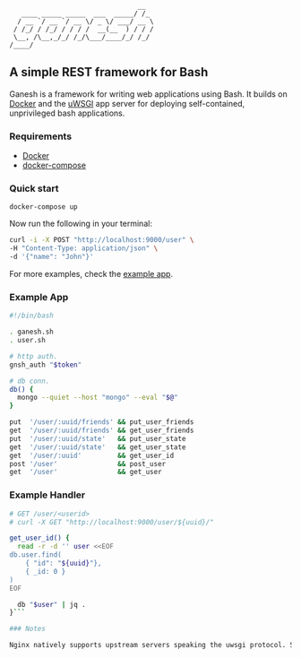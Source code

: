 
```
                                __  
   ____ _____ _____  ___  _____/ /_
  / __ `/ __ `/ __ \/ _ \/ ___/ __ \
 / /_/ / /_/ / / / /  __(__  ) / / /
 \__, /\__,_/_/ /_/\___/____/_/ /_/
/____/                              

```                                                  

## A simple REST framework for Bash

Ganesh is a framework for writing web applications using Bash. It builds on [Docker](https://www.docker.com/) and the [uWSGI](https://github.com/unbit/uwsgi) app server for deploying self-contained, unprivileged bash applications.

### Requirements
* [Docker](https://www.docker.com/)
* [docker-compose](https://github.com/docker/compose/)

### Quick start

```
docker-compose up
```

Now run the following in your terminal:

```bash
curl -i -X POST "http://localhost:9000/user" \
-H "Content-Type: application/json" \
-d '{"name": "John"}'
```

For more examples, check the [example app](https://github.com/tropicloud/ganesh/tree/master/app).

### Example App

```bash
#!/bin/bash

. ganesh.sh
. user.sh

# http auth.
gnsh_auth "$token"

# db conn.
db() {
  mongo --quiet --host "mongo" --eval "$@"
}

put  '/user/:uuid/friends' && put_user_friends
get  '/user/:uuid/friends' && get_user_friends
put  '/user/:uuid/state'   && put_user_state
get  '/user/:uuid/state'   && get_user_state
get  '/user/:uuid'         && get_user_id
post '/user'               && post_user
get  '/user'               && get_user

```

### Example Handler
```bash
# GET /user/<userid>
# curl -X GET "http://localhost:9000/user/${uuid}/"

get_user_id() {
  read -r -d '' user <<EOF
db.user.find(
	{ "id": "${uuid}"},
	{ _id: 0 }
)
EOF

  db "$user" | jq .
}```

### Notes

Nginx natively supports upstream servers speaking the uwsgi protocol. See the [uWSGI docs](http://uwsgi-docs.readthedocs.org/en/latest/Nginx.html).
